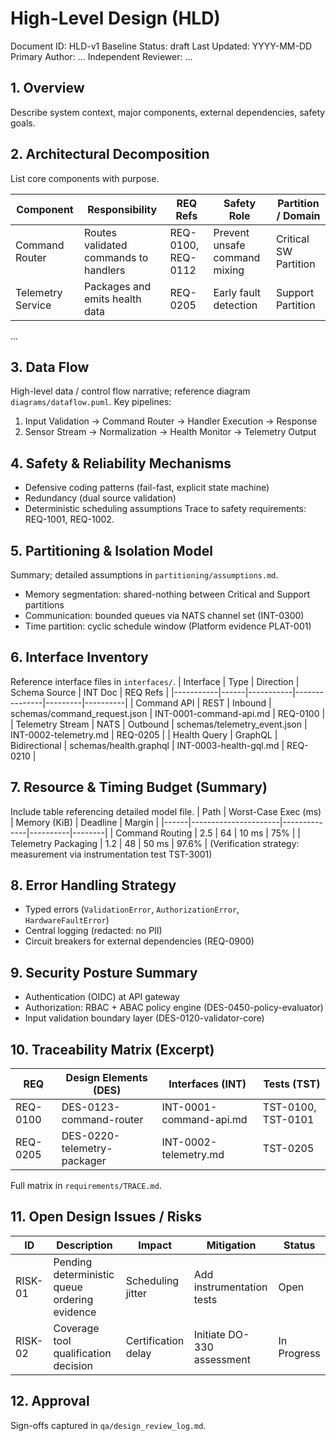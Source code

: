 # High-Level Design (HLD)

Document ID: HLD-v1
Baseline Status: draft
Last Updated: YYYY-MM-DD
Primary Author: ...
Independent Reviewer: ...

## 1. Overview
Describe system context, major components, external dependencies, safety goals.

## 2. Architectural Decomposition
List core components with purpose.

| Component | Responsibility | REQ Refs | Safety Role | Partition / Domain |
|-----------|----------------|----------|-------------|--------------------|
| Command Router | Routes validated commands to handlers | REQ-0100, REQ-0112 | Prevent unsafe command mixing | Critical SW Partition |
| Telemetry Service | Packages and emits health data | REQ-0205 | Early fault detection | Support Partition |
...

## 3. Data Flow
High-level data / control flow narrative; reference diagram `diagrams/dataflow.puml`.
Key pipelines:
1. Input Validation → Command Router → Handler Execution → Response
2. Sensor Stream → Normalization → Health Monitor → Telemetry Output

## 4. Safety & Reliability Mechanisms
- Defensive coding patterns (fail-fast, explicit state machine)
- Redundancy (dual source validation)
- Deterministic scheduling assumptions
Trace to safety requirements: REQ-1001, REQ-1002.

## 5. Partitioning & Isolation Model
Summary; detailed assumptions in `partitioning/assumptions.md`.
- Memory segmentation: shared-nothing between Critical and Support partitions
- Communication: bounded queues via NATS channel set (INT-0300)
- Time partition: cyclic schedule window (Platform evidence PLAT-001)

## 6. Interface Inventory
Reference interface files in `interfaces/`.
| Interface | Type | Direction | Schema Source | INT Doc | REQ Refs |
|-----------|------|-----------|---------------|---------|----------|
| Command API | REST | Inbound | schemas/command_request.json | INT-0001-command-api.md | REQ-0100 |
| Telemetry Stream | NATS | Outbound | schemas/telemetry_event.json | INT-0002-telemetry.md | REQ-0205 |
| Health Query | GraphQL | Bidirectional | schemas/health.graphql | INT-0003-health-gql.md | REQ-0210 |

## 7. Resource & Timing Budget (Summary)
Include table referencing detailed model file.
| Path | Worst-Case Exec (ms) | Memory (KiB) | Deadline | Margin |
|------|----------------------|--------------|----------|--------|
| Command Routing | 2.5 | 64 | 10 ms | 75% |
| Telemetry Packaging | 1.2 | 48 | 50 ms | 97.6% |
(Verification strategy: measurement via instrumentation test TST-3001)

## 8. Error Handling Strategy
- Typed errors (`ValidationError`, `AuthorizationError`, `HardwareFaultError`)
- Central logging (redacted: no PII)
- Circuit breakers for external dependencies (REQ-0900)

## 9. Security Posture Summary
- Authentication (OIDC) at API gateway
- Authorization: RBAC + ABAC policy engine (DES-0450-policy-evaluator)
- Input validation boundary layer (DES-0120-validator-core)

## 10. Traceability Matrix (Excerpt)
| REQ | Design Elements (DES) | Interfaces (INT) | Tests (TST) |
|-----|-----------------------|------------------|------------|
| REQ-0100 | DES-0123-command-router | INT-0001-command-api.md | TST-0100, TST-0101 |
| REQ-0205 | DES-0220-telemetry-packager | INT-0002-telemetry.md | TST-0205 |
Full matrix in `requirements/TRACE.md`.

## 11. Open Design Issues / Risks
| ID | Description | Impact | Mitigation | Status |
|----|-------------|--------|-----------|--------|
| RISK-01 | Pending deterministic queue ordering evidence | Scheduling jitter | Add instrumentation tests | Open |
| RISK-02 | Coverage tool qualification decision | Certification delay | Initiate DO-330 assessment | In Progress |

## 12. Approval
Sign-offs captured in `qa/design_review_log.md`.
